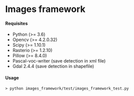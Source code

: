 # Images framework

#### Requisites
- Python (>= 3.6)
- Opencv (>= 4.2.0.32)
- Scipy (>= 1.10.1)
- Rasterio (>= 1.2.10)
- Pillow (>= 8.4.0)
- Pascal-voc-writer (save detection in xml file)
- Gdal 2.4.4 (save detection in shapefile)

#### Usage
```
> python images_framework/test/images_framework_test.py
```

